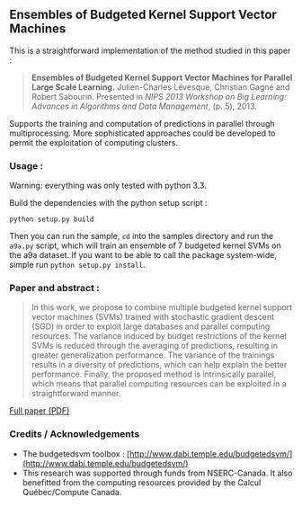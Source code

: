 Ensembles of Budgeted Kernel Support Vector Machines
-----------------------

This is a straightforward implementation of the method studied in this paper :


>**Ensembles of Budgeted Kernel Support Vector Machines for Parallel Large Scale Learning.**
> Julien-Charles Lévesque, Christian Gagné and Robert Sabourin.
> Presented in *NIPS 2013 Workshop on Big Learning: Advances in Algorithms and Data Management*, (p. 5),  2013.

Supports the training and computation of predictions in parallel through multiprocessing. More sophisticated approaches could be developed to permit the exploitation of computing clusters.


### Usage :

Warning: everything was only tested with python 3.3.

Build the dependencies with the python setup script :

    python setup.py build

Then you can run the sample, `cd` into the samples directory and run the `a9a.py` script, which will train an ensemble of 7 budgeted kernel SVMs on the a9a dataset. If you want to be able to call the package system-wide, simple run `python setup.py install`.

### Paper and abstract :

>In this work, we propose to combine multiple budgeted kernel support vector machines (SVMs) trained with stochastic gradient descent (SGD) in order to exploit large databases and parallel computing resources. The variance induced by budget restrictions of the kernel SVMs is reduced through the averaging of predictions, resulting in greater generalization performance. The variance of the trainings results in a diversity of predictions, which can help explain the better performance. Finally, the proposed method is intrinsically parallel, which means that parallel computing resources can be exploited in a straightforward manner.

[Full paper (PDF)](http://w3.gel.ulaval.ca/~levesq22/papers/bsgdens_biglearn_nips2013.pdf)

### Credits / Acknowledgements

- The budgetedsvm toolbox : [http://www.dabi.temple.edu/budgetedsvm/](http://www.dabi.temple.edu/budgetedsvm/)
- This research was supported through funds from NSERC-Canada. It also benefitted from the computing resources provided by the Calcul Québec/Compute Canada.